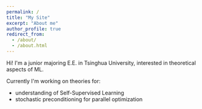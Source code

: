 ```yaml
---
permalink: /
title: "My Site"
excerpt: "About me"
author_profile: true
redirect_from: 
  - /about/
  - /about.html
---
```


Hi! I'm a junior majoring E.E. in Tsinghua University, interested in theoretical aspects of ML.

Currently I'm working on theories for:

* understanding of Self-Supervised Learning
* stochastic preconditioning for parallel optimization



